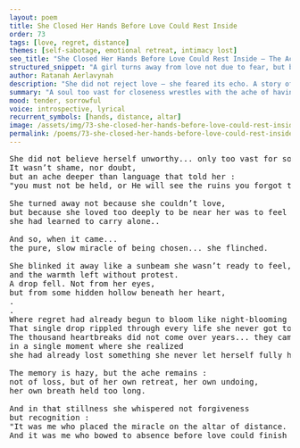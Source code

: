 ```yaml
---
layout: poem
title: She Closed Her Hands Before Love Could Rest Inside
order: 73
tags: [love, regret, distance]
themes: [self-sabotage, emotional retreat, intimacy lost]
seo_title: "She Closed Her Hands Before Love Could Rest Inside — The Ache of Turning Away From What Was Meant to Stay"
structured_snippet: "A girl turns away from love not due to fear, but because she feared her own vastness would make it leave."
author: Ratanah Aerlavynah
description: "She did not reject love — she feared its echo. A story of distance born from self-preservation."
summary: "A soul too vast for closeness wrestles with the ache of having pushed love away before it could bloom."
mood: tender, sorrowful
voice: introspective, lyrical
recurrent_symbols: [hands, distance, altar]
image: /assets/img/73-she-closed-her-hands-before-love-could-rest-inside.png
permalink: /poems/73-she-closed-her-hands-before-love-could-rest-inside/
---
```


<pre>
She did not believe herself unworthy... only too vast for something so soft to stay.
It wasn’t shame, nor doubt, 
but an ache deeper than language that told her : 
"you must not be held, or He will see the ruins you forgot to hide."

She turned away not because she couldn’t love, 
but because she loved too deeply to be near her was to feel every ache
she had learned to carry alone..

And so, when it came... 
the pure, slow miracle of being chosen... she flinched.

She blinked it away like a sunbeam she wasn’t ready to feel, 
and the warmth left without protest.
A drop fell. Not from her eyes, 
but from some hidden hollow beneath her heart, 
.
.
Where regret had already begun to bloom like night-blooming sorrow.
That single drop rippled through every life she never got to live with Him.
The thousand heartbreaks did not come over years... they came all at once, 
in a single moment where she realized 
she had already lost something she never let herself fully hold.

The memory is hazy, but the ache remains : 
not of loss, but of her own retreat, her own undoing, 
her own breath held too long.

And in that stillness she whispered not forgiveness 
but recognition :
"It was me who placed the miracle on the altar of distance. 
And it was me who bowed to absence before love could finish its sentence."
</pre>

